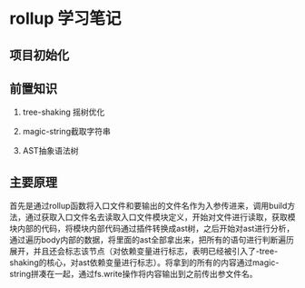 # rollup 学习笔记

## 项目初始化

## 前置知识

1. tree-shaking 摇树优化

2. magic-string截取字符串

3. AST抽象语法树

## 主要原理

首先是通过rollup函数将入口文件和要输出的文件名作为入参传进来，调用build方法，通过获取入口文件名去读取入口文件模块定义，开始对文件进行读取，获取模块内部的代码，将模块内部代码通过插件转换成ast树，之后开始对ast进行分析，通过遍历body内部的数据，将里面的ast全部拿出来，把所有的语句进行判断遍历展开，并且还会标志该节点（对依赖变量进行标志，表明已经被引入了-tree-shaking的核心，对ast依赖变量进行标志）。将拿到的所有的内容通过magic-string拼凑在一起，通过fs.write操作将内容输出到之前传出参文件名。
